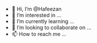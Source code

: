 - 👋 Hi, I’m @Hafeezan
- 👀 I’m interested in ...
- 🌱 I’m currently learning ...
- 💞️ I’m looking to collaborate on ...
- 📫 How to reach me ...

<!---
Hafeezan/Hafeezan is a ✨ special ✨ repository because its `README.md` (this file) appears on your GitHub profile.
You can click the Preview link to take a look at your changes.
--->
